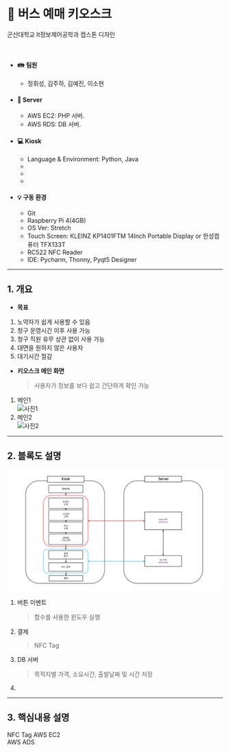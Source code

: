 # :bus: 버스 예매 키오스크

군산대학교 It정보제어공학과 캡스톤 디자인  

</br>
  

* #### :family: 팀원
  * 정휘성, 김주하, 김예진, 이소현
   

* #### :file_folder: Server
  * AWS EC2: PHP 서버. 
  * AWS RDS: DB 서버. 
  
* #### 💻 Kiosk
  * Language & Environment: Python, Java
  * 
  * 
  * 
  
  
* #### 💡 구동 환경
  * Git 
  * Raspberry Pi 4(4GB)
  * OS Ver: Stretch 
  * Touch Screen: KLEINZ KP1401FTM 14Inch Portable Display or 한성컴퓨터 TFX133T
  * RC522 NFC Reader
  * IDE: Pycharm, Thonny, Pyqt5 Designer 

<hr/>


<!-------------------------------------------------------------Part 1------------------------------------------------------------------------------------------>
## 1. 개요

 * **목표**
 1. 노약자가 쉽게 사용할 수 있음
 2. 청구 운영시간 이후 사용 가능
 3. 청구 직원 유무 상관 없이 사용 가능
 4. 대면을 원하지 않은 사용자
 5. 대기시간 절감
 
 * **키오스크 메인 화면**
     > 사용자가 정보를 보다 쉽고 간단하게 확인 가능
 1. 메인1 \
    ![사진1]()
 1. 메인2 \
    ![사진2]()

 ---

 <!-------------------------------------------------------------Part 2------------------------------------------------------------------------------------------>
 ## 2. 블록도 설명
 <center>
     <img src="Readme_src/블록도.jpg">
 </center>

 1. 버튼 이벤트
     >  함수를 사용한 윈도우 실행

 2. 결제
     >  NFC Tag
 
 3. DB 서버
     >  목적지별 가격, 소요시간, 출발날짜 및 시간 저장

 4. 

 ---
 <!-------------------------------------------------------------Part 3------------------------------------------------------------------------------------------>
 ## 3. 핵심내용 설명

 NFC Tag 
 AWS EC2  
 AWS ADS

 
